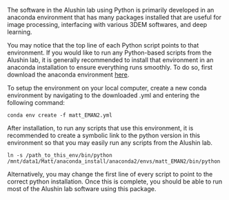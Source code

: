 The software in the Alushin lab using Python is primarily developed in an anaconda environment that has many packages installed 
that are useful for image processing, interfacing with various 3DEM softwares, and deep learning. 

You may notice that the top line of each Python script points to that environment. If you would like to run any Python-based
scripts from the Alushin lab, it is generally recommended to install that environment in an anaconda installation to ensure 
everything runs smoothly. To do so, first download the anaconda environment [here](./matt_EMAN2.yml).

To setup the environment on your local computer, create a new conda environment by navigating to the downloaded .yml and 
entering the following command:
```
conda env create -f matt_EMAN2.yml
```
After installation, to run any scripts that use this environment, it is recommended to create a symbolic link to the python 
version in this environment so that you may easily run any scripts from the Alushin lab. 
```
ln -s /path_to_this_env/bin/python /mnt/data1/Matt/anaconda_install/anaconda2/envs/matt_EMAN2/bin/python
```
Alternatively, you may change the first line of every script to point to the correct python installation. Once this is complete,
you should be able to run most of the Alushin lab software using this package. 
